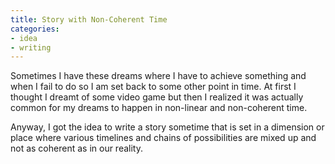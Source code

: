 ```yaml
---
title: Story with Non-Coherent Time
categories:
- idea
- writing
---
```

Sometimes I have these dreams where I have to achieve something and when I fail to do so I am set back to some other point in time. At first I thought I dreamt of some video game but then I realized it was actually common for my dreams to happen in non-linear and non-coherent time.

Anyway, I got the idea to write a story sometime that is set in a dimension or place where various timelines and chains of possibilities are mixed up and not as coherent as in our reality.